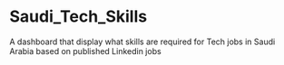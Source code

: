 # Saudi_Tech_Skills
A dashboard that display what skills are required for Tech jobs in Saudi Arabia based on published Linkedin jobs
